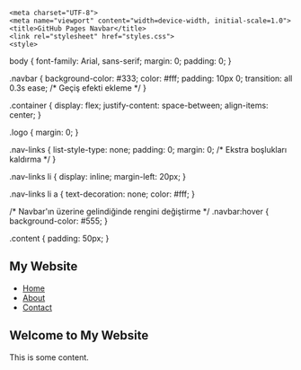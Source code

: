 <!DOCTYPE html>
<html lang="en">
<head>

    <meta charset="UTF-8">
    <meta name="viewport" content="width=device-width, initial-scale=1.0">
    <title>GitHub Pages Navbar</title>
    <link rel="stylesheet" href="styles.css">
    <style>
body {
    font-family: Arial, sans-serif;
    margin: 0;
    padding: 0;
}

.navbar {
    background-color: #333;
    color: #fff;
    padding: 10px 0;
    transition: all 0.3s ease; /* Geçiş efekti ekleme */
}

.container {
    display: flex;
    justify-content: space-between;
    align-items: center;
}

.logo {
    margin: 0;
}

.nav-links {
    list-style-type: none;
    padding: 0;
    margin: 0; /* Ekstra boşlukları kaldırma */
}

.nav-links li {
    display: inline;
    margin-left: 20px;
}

.nav-links li a {
    text-decoration: none;
    color: #fff;
}

/* Navbar'ın üzerine gelindiğinde rengini değiştirme */
.navbar:hover {
    background-color: #555;
}

.content {
    padding: 50px;
}




    
  </style>
</head>
<body>

<nav class="navbar">
    <div class="container">
        <h1 class="logo">My Website</h1>
        <ul class="nav-links">
            <li><a href="#">Home</a></li>
            <li><a href="#">About</a></li>
            <li><a href="#">Contact</a></li>
        </ul>
    </div>
</nav>

<div class="content">
    <h2>Welcome to My Website</h2>
    <p>This is some content.</p>
</div>

</body>
</html>
